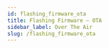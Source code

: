 ```yaml
---
id: flashing_firmware_ota
title: Flashing Firmware – OTA
sidebar_label: Over The Air
slug: /flashing_firmware_ota
---
```

